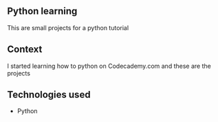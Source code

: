## Python learning
This are small projects for a python tutorial

## Context

I started learning how to python on Codecademy.com and these are the projects

## Technologies used
- Python


